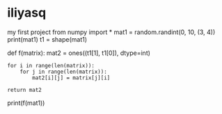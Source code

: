 # iliyasq
my first project
from numpy import *
mat1 = random.randint(0, 10, (3, 4))
print(mat1)
t1 = shape(mat1)


def f(matrix):
    mat2 = ones((t1[1], t1[0]), dtype=int)

    for i in range(len(matrix)):
        for j in range(len(matrix)):
            mat2[i][j] = matrix[j][i]

    return mat2


print(f(mat1))
